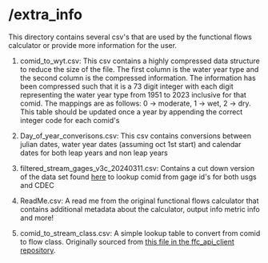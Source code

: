# /extra_info

This directory contains several csv's that are used by the functional flows calculator or provide more information for the user.

1. comid_to_wyt.csv:
        This csv contains a highly compressed data structure to reduce the size of the file. The first column
        is the water year type and the second column is the compressed information. The information has been 
        compressed such that it is a 73 digit integer with each digit representing the water year type from 
        1951 to 2023 inclusive for that comid. The mappings are as follows: 0 -> moderate, 1 -> wet, 2 -> dry.
        This table should be updated once a year by appending the correct integer code for each comid's
    
2. Day_of_year_converisons.csv:
        This csv contains conversions between julian dates, water year dates (assuming oct 1st start) and
        calendar dates for both leap years and non leap years
    
3. filtered_stream_gages_v3c_20240311.csv:
        Contains a cut down version of the data set found [here](https://gispublic.waterboards.ca.gov/portal/home/item.html?id=a1aaba4d6cff44dea5dca8e3d4fd0238#overview) to lookup comid from gage id's for both usgs and CDEC
        
4. ReadMe.csv:
        A read me from the original functional flows calculator that contains additional metadata about the calculator, output info metric info and more!

5. comid_to_stream_class.csv:
        A simple lookup table to convert from comid to flow class. Originally sourced from [this file in the ffc_api_client repository](https://github.com/ceff-tech/ffc_api_client/blob/release/ffcAPIClient/data/stream_class_data.rda).